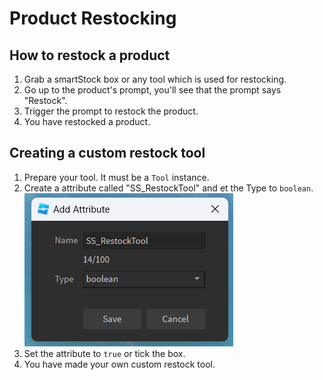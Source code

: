# Product Restocking

## How to restock a product

1. Grab a smartStock box or any tool which is used for restocking.
2. Go up to the product's prompt, you'll see that the prompt says "Restock".
3. Trigger the prompt to restock the product.
4. You have restocked a product.

## Creating a custom restock tool

1. Prepare your tool. It must be a `Tool` instance.
2. Create a attribute called "SS\_RestockTool" and et the Type to `boolean`.\
   ![](<../.gitbook/assets/image (19).png>)
3. Set the attribute to `true` or tick the box.
4. You have made your own custom restock tool.
